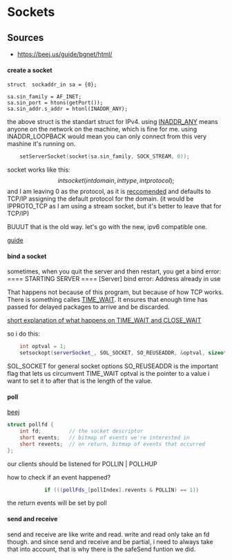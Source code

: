 # Sockets

## Sources

- https://beej.us/guide/bgnet/html/

#### create a socket


	struct	sockaddr_in	sa = {0};

	sa.sin_family = AF_INET;
	sa.sin_port = htons(getPort());
	sa.sin_addr.s_addr = htonl(INADDR_ANY);
the above struct is the standart struct for IPv4.
using [INADDR_ANY](https://stackoverflow.com/questions/53808966/binding-with-inaddr-any-vs-inaddr-loopback-in-development) means anyone on the network on the machine, which is fine for me.
using INADDR_LOOPBACK would mean you can only connect from this very mashine it's running on.
```C++
	setServerSocket(socket(sa.sin_family, SOCK_STREAM, 0));
```
socket works like this:
$$int socket(int domain, int type, int protocol);$$
and I am leaving 0 as the protocol, as it is [reccomended](https://www.ibm.com/docs/en/zvm/7.2.0?topic=rsf-socket) and defaults to TCP/IP assigning the default protocol for the domain.
(it would be IPPROTO_TCP as I am using a stream socket, but it's better to leave that for TCP/IP)


BUUUT
that is the old way. let's go with the new, ipv6 compatible one.

[guide](https://beej.us/guide/bgnet/html/#getaddrinfoman)

#### bind a socket

sometimes, when you quit the server and then restart, you get a bind error:
==== STARTING SERVER ====
[Server] bind error: Address already in use

That happens not because of this program, but because of how TCP works.
There is something calles [TIME_WAIT](https://superuser.com/questions/173535/what-are-close-wait-and-time-wait-states). It ensures that enough time has passed for delayed packages to arrive and be discarded.

[short explanation of what happens on TIME_WAIT and CLOSE_WAIT](https://blog.csdn.net/fareast_mzh/article/details/146475207)

so i do this:
```c++
	int optval = 1;
	setsockopt(serverSocket_, SOL_SOCKET, SO_REUSEADDR, &optval, sizeof(optval));
```
SOL_SOCKET for general socket options
SO_REUSEADDR is the important flag that lets us circumvent TIME_WAIT
optval is the pointer to a value i want to set it to
after that is the length of the value.

#### poll

[beej](https://beej.us/guide/bgnet/html/#poll)
```C++
struct pollfd {
    int fd;         // the socket descriptor
    short events;   // bitmap of events we're interested in
    short revents;  // on return, bitmap of events that occurred
};
```
our clients should be listened for POLLIN | POLLHUP

how to check if an event happened?
```C++
			if (((pollFds_[pollIndex].revents & POLLIN) == 1))
```
the return events will be set by poll

#### send and receive


send and receive are like write and read. write and read only take an fd though.
and since send and receive and be partial, i need to always take that into account, that is why there is the safeSend funtion we did.
